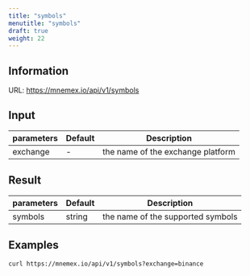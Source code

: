 ```yaml
---
title: "symbols"
menutitle: "symbols"
draft: true
weight: 22
---
```


## Information

URL: https://mnemex.io/api/v1/symbols

## Input

| parameters | Default | Description |
| ---------- | ------- | ----------- |
| exchange   | -       | the name of the exchange platform |

## Result

| parameters | Default | Description |
| ---------- | ------- | ----------- |
| symbols    | string  | the name of the supported symbols |

## Examples

```
curl https://mnemex.io/api/v1/symbols?exchange=binance
```
